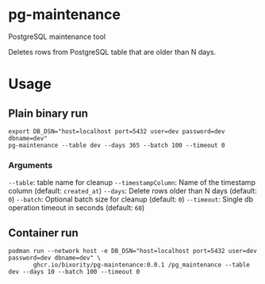 # pg-maintenance

PostgreSQL maintenance tool

Deletes rows from PostgreSQL table that are older than N days.

# Usage

## Plain binary run
```shell
export DB_DSN="host=localhost port=5432 user=dev password=dev dbname=dev"
pg-maintenance --table dev --days 365 --batch 100 --timeout 0
```

### Arguments
`--table`: table name for cleanup
`--timestampColumn`: Name of the timestamp column (default: `created_at`)
`--days`: Delete rows older than N days (default: `0`)
`--batch`: Optional batch size for cleanup (default: `0`)
`--timeout`: Single db operation timeout in seconds (default: `60`)


## Container run
```shell
podman run --network host -e DB_DSN="host=localhost port=5432 user=dev password=dev dbname=dev" \
       ghcr.io/bixority/pg-maintenance:0.0.1 /pg_maintenance --table dev --days 10 --batch 100 --timeout 0
```
